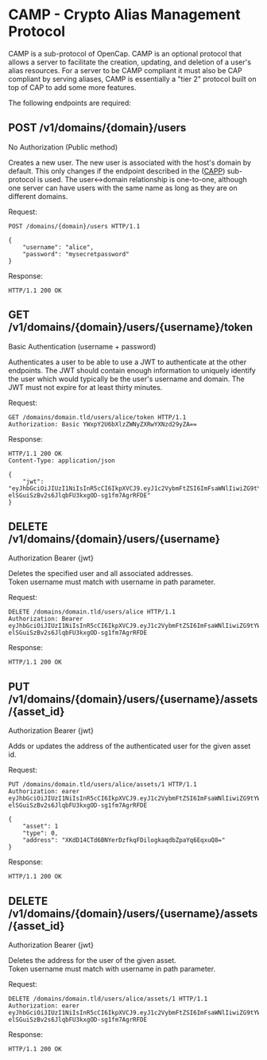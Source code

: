 # CAMP - Crypto Alias Management Protocol

CAMP is a sub-protocol of OpenCap. CAMP is an optional protocol that allows a server to facilitate the creation, updating, and deletion of a user's alias resources. For a server to be CAMP compliant it must also be CAP compliant by serving aliases, CAMP is essentially a "tier 2" protocol built on top of CAP to add some more features.

The following endpoints are required:

## POST /v1/domains/{domain}/users

No Authorization (Public method)

Creates a new user. The new user is associated with the host's domain by default. This only changes if the endpoint described in the ([CAPP](/CAPP.md)) sub-protocol is used. The user<->domain relationship is one-to-one, although one server can have users with the same name as long as they are on different domains.

Request:
```
POST /domains/{domain}/users HTTP/1.1

{
    "username": "alice",
    "password": "mysecretpassword"
}
```

Response:
```
HTTP/1.1 200 OK

```


## GET /v1/domains/{domain}/users/{username}/token

Basic Authentication (username + password)

Authenticates a user to be able to use a JWT to authenticate at the other endpoints. The JWT should contain enough information to uniquely identify the user which would typically be the user's username and domain. The JWT must not expire for at least thirty minutes.

Request:
```
GET /domains/domain.tld/users/alice/token HTTP/1.1
Authorization: Basic YWxpY2U6bXlzZWNyZXRwYXNzd29yZA==

```

Response:
```
HTTP/1.1 200 OK
Content-Type: application/json

{
    "jwt": "eyJhbGciOiJIUzI1NiIsInR5cCI6IkpXVCJ9.eyJ1c2VybmFtZSI6ImFsaWNlIiwiZG9tYWluIjoiZG9tYWluLnRsZCIsImlhdCI6MTUxNjIzOTAyMn0.Kxy-elSGuiSzBv2s6JlqbFU3kxgOD-sg1fm7AgrRFDE"
}
```

## DELETE /v1/domains/{domain}/users/{username}

Authorization Bearer {jwt}

Deletes the specified user and all associated addresses.  
Token username must match with username in path parameter.

Request:
```
DELETE /domains/domain.tld/users/alice HTTP/1.1
Authorization: Bearer eyJhbGciOiJIUzI1NiIsInR5cCI6IkpXVCJ9.eyJ1c2VybmFtZSI6ImFsaWNlIiwiZG9tYWluIjoiZG9tYWluLnRsZCIsImlhdCI6MTUxNjIzOTAyMn0.Kxy-elSGuiSzBv2s6JlqbFU3kxgOD-sg1fm7AgrRFDE

```

Response:
```
HTTP/1.1 200 OK

```

## PUT /v1/domains/{domain}/users/{username}/assets/{asset_id}

Authorization Bearer {jwt}

Adds or updates the address of the authenticated user for the given asset id.  

Request:
```
PUT /domains/domain.tld/users/alice/assets/1 HTTP/1.1
Authorization: earer eyJhbGciOiJIUzI1NiIsInR5cCI6IkpXVCJ9.eyJ1c2VybmFtZSI6ImFsaWNlIiwiZG9tYWluIjoiZG9tYWluLnRsZCIsImlhdCI6MTUxNjIzOTAyMn0.Kxy-elSGuiSzBv2s6JlqbFU3kxgOD-sg1fm7AgrRFDE

{
    "asset": 1
    "type": 0,
    "address": "XKdD14CTd6BNYerDzfkqFDilogkaqdbZpaYq6EqxuQ8="
}
```

Response:
```
HTTP/1.1 200 OK

```

## DELETE /v1/domains/{domain}/users/{username}/assets/{asset_id}

Authorization Bearer {jwt}

Deletes the address for the user of the given asset.  
Token username must match with username in path parameter.

Request:
```
DELETE /domains/domain.tld/users/alice/assets/1 HTTP/1.1
Authorization: earer eyJhbGciOiJIUzI1NiIsInR5cCI6IkpXVCJ9.eyJ1c2VybmFtZSI6ImFsaWNlIiwiZG9tYWluIjoiZG9tYWluLnRsZCIsImlhdCI6MTUxNjIzOTAyMn0.Kxy-elSGuiSzBv2s6JlqbFU3kxgOD-sg1fm7AgrRFDE

```

Response:
```
HTTP/1.1 200 OK

```
